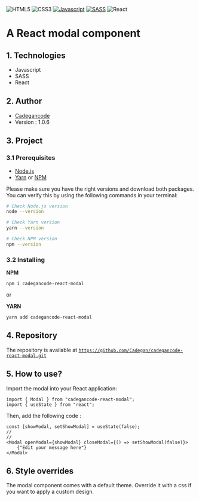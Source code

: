 ![HTML5](https://img.shields.io/badge/html5-%23E34F26.svg?style=for-the-badge&logo=html5&logoColor=white)
![CSS3](https://img.shields.io/badge/css3-%231572B6.svg?style=for-the-badge&logo=css3&logoColor=white)
[![Javascript](https://img.shields.io/badge/JavaScript-F7DF1E.svg?style=for-the-badge&logo=javascript&logoColor=black)](http://forthebadge.com)
[![SASS](https://img.shields.io/badge/Sass-hotpink.svg?style=for-the-badge&logo=sass&logoColor=white)](http://forthebadge.com)
![React](https://img.shields.io/badge/react-%2320232a.svg?style=for-the-badge&logo=react&logoColor=%2361DAFB)

# A React modal component

## 1. Technologies

- Javascript
- SASS
- React

## 2. Author

- [Cadegancode](https://github.com/Cadegan/)
- Version : 1.0.6

## 3. Project

### 3.1 Prerequisites

- [Node.js](https://nodejs.org/en/)
- [Yarn](https://yarnpkg.com/) or [NPM](https://www.npmjs.com/)

Please make sure you have the right versions and download both packages. You can verify this by using the following commands in your terminal:

```bash
# Check Node.js version
node --version

# Check Yarn version
yarn --version

# Check NPM version
npm --version
```

### 3.2 Installing

**NPM**

    npm i cadegancode-react-modal

or

**YARN**

    yarn add cadegancode-react-modal

## 4. Repository

The repository is available at [`https://github.com/Cadegan/cadegancode-react-modal.git`](https://github.com/Cadegan/cadegancode-react-modal.git)

## 5. How to use?

Import the modal into your React application:

```JSX
import { Modal } from "cadegancode-react-modal";
import { useState } from "react";
```

Then, add the following code :

```JSX
const [showModal, setShowModal] = useState(false);
//
//
<Modal openModal={showModal} closeModal={() => setShowModal(false)}>
    {"Edit your message here"}
</Modal>
```

## 6. Style overrides

The modal component comes with a default theme. Override it with a css if you want to apply a custom design.
